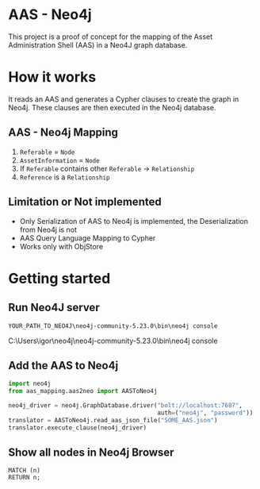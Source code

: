 # AAS - Neo4j

This project is a proof of concept for the mapping of the Asset Administration Shell (AAS) in a Neo4J graph database.


# How it works

It reads an AAS and generates a Cypher clauses to create the graph in Neo4j.
These clauses are then executed in the Neo4j database.

## AAS - Neo4j Mapping

1. ``Referable`` = ``Node``
1. ``AssetInformation`` = ``Node``
2. If ``Referable`` contains other ``Referable`` -> ``Relationship``
3. ``Reference`` is a ``Relationship``

## Limitation or Not implemented
- Only Serialization of AAS to Neo4j is implemented, the Deserialization from Neo4j is not
- AAS Query Language Mapping to Cypher
- Works only with ObjStore

# Getting started

## Run Neo4J server
```
YOUR_PATH_TO_NEO4J\neo4j-community-5.23.0\bin\neo4j console
```
C:\Users\igor\neo4j\neo4j-community-5.23.0\bin\neo4j console

## Add the AAS to Neo4j

```python
import neo4j
from aas_mapping.aas2neo import AASToNeo4j

neo4j_driver = neo4j.GraphDatabase.driver("bolt://localhost:7687",
                                          auth=("neo4j", "password"))
translator = AASToNeo4j.read_aas_json_file("SOME_AAS.json")
translator.execute_clause(neo4j_driver)
```

## Show all nodes in Neo4j Browser
```
MATCH (n)
RETURN n;
```
